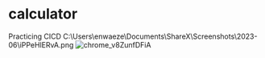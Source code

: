 # calculator
Practicing CICD
C:\Users\enwaeze\Documents\ShareX\Screenshots\2023-06\iPPeHlERvA.png
![chrome_v8ZunfDFiA](https://github.com/Ejihand/calculator/assets/24857026/5665f72b-8cf6-466b-9c40-f9d902722a2a)
